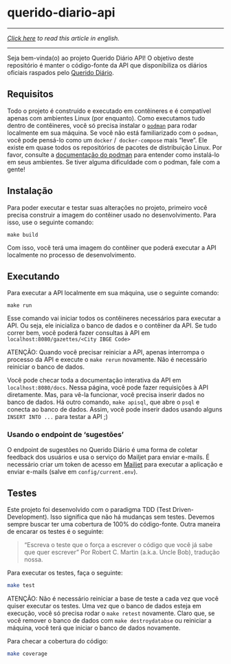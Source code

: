 # querido-diario-api

______________________________________

_[Click here](docs/languages/en-US/README.md) to read this article in english._
______________________________________

Seja bem-vinda(o) ao projeto Querido Diário API! O objetivo deste repositório é manter o código-fonte da API que disponibiliza os diários oficiais raspados pelo [Querido Diário](https://github.com/okfn-brasil/querido-diario). 

## Requisitos

Todo o projeto é construído e executado em contêineres e é compatível apenas com ambientes Linux (por enquanto). Como executamos tudo dentro de contêineres, você só precisa instalar o [`podman`](https://podman.io/) para rodar localmente em sua máquina. Se você não está familiarizado com o `podman`, você pode pensá-lo como um `docker` /` docker-compose` mais “leve”. Ele existe em quase todos os repositórios de pacotes de distribuição Linux. Por favor, consulte a  [documentação do podman](https://podman.io/getting-started/installation.html) para entender como instalá-lo em seus ambientes. Se tiver alguma dificuldade com o podman, fale com a gente! 

## Instalação

Para poder executar e testar suas alterações no projeto, primeiro você precisa construir a imagem do contêiner usado no desenvolvimento. Para isso, use o seguinte comando: 

```
make build
```

Com isso, você terá uma imagem do contêiner que poderá executar a API localmente no processo de desenvolvimento. 

## Executando

Para executar a API localmente em sua máquina, use o seguinte comando:

```
make run
```

Esse comando vai iniciar todos os contêineres necessários para executar a API. Ou seja, ele inicializa o banco de dados e o contêiner da API. Se tudo correr bem, você poderá fazer consultas à API em `localhost:8080/gazettes/<City IBGE Code>`

ATENÇÃO: Quando você precisar reiniciar a API, apenas interrompa o processo da API e execute o `make rerun` novamente. Não é necessário reiniciar o banco de dados.

Você pode checar toda a documentação interativa da API em  `localhost:8080/docs`. Nessa página, você pode fazer requisições à API diretamente. Mas, para vê-la funcionar, você precisa inserir dados no banco de dados. Há outro comando, `make apisql`, que abre o `psql` e conecta ao banco de dados. Assim, você pode inserir dados usando alguns `INSERT INTO ...` para testar a API  ;)

### Usando o endpoint de ‘sugestões’

O endpoint de sugestões no Querido Diário é uma forma de coletar feedback dos usuários e usa o serviço do Mailjet para enviar e-mails. É necessário criar um token de acesso em [Mailjet](www.mailjet.com) para executar a aplicação e enviar e-mails (salve em `config/current.env`).

## Testes

Este projeto foi desenvolvido com o paradigma TDD (Test Driven-Development). Isso significa que não há mudanças sem testes. Devemos sempre buscar ter uma cobertura de 100% do código-fonte. Outra maneira de encarar os testes é o seguinte:

> “Escreva o teste que o força a escrever o código que você já sabe que quer escrever” 
> Por Robert C. Martin (a.k.a. Uncle Bob), tradução nossa.

Para executar os testes, faça o seguinte:

```bash
make test
```

ATENÇÃO: Não é necessário reiniciar a base de teste a cada vez que você quiser executar os testes. Uma vez que o banco de dados esteja em execução, você só precisa rodar o  `make retest` novamente. Claro que, se você remover o banco de dados com `make destroydatabse` ou reiniciar a máquina, você terá que iniciar o banco de dados novamente. 

Para checar a cobertura do código:

```bash
make coverage
```

